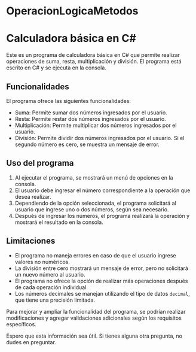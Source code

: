 # OperacionLogicaMetodos

# Calculadora básica en C#

Este es un programa de calculadora básica en C# que permite realizar operaciones de suma, resta, multiplicación y división. El programa está escrito en C# y se ejecuta en la consola.

## Funcionalidades

El programa ofrece las siguientes funcionalidades:

- Suma: Permite sumar dos números ingresados por el usuario.
- Resta: Permite restar dos números ingresados por el usuario.
- Multiplicación: Permite multiplicar dos números ingresados por el usuario.
- División: Permite dividir dos números ingresados por el usuario. Si el segundo número es cero, se muestra un mensaje de error.

## Uso del programa

1. Al ejecutar el programa, se mostrará un menú de opciones en la consola.
2. El usuario debe ingresar el número correspondiente a la operación que desea realizar.
3. Dependiendo de la opción seleccionada, el programa solicitará al usuario que ingrese uno o dos números, según sea necesario.
4. Después de ingresar los números, el programa realizará la operación y mostrará el resultado en la consola.

## Limitaciones

- El programa no maneja errores en caso de que el usuario ingrese valores no numéricos.
- La división entre cero mostrará un mensaje de error, pero no solicitará un nuevo número al usuario.
- El programa no ofrece la opción de realizar más operaciones después de cada operación individual.
- Los números decimales se manejan utilizando el tipo de datos `decimal`, que tiene una precisión limitada.

Para mejorar y ampliar la funcionalidad del programa, se podrían realizar modificaciones y agregar validaciones adicionales según los requisitos específicos.

Espero que esta información sea útil. Si tienes alguna otra pregunta, no dudes en preguntar.

